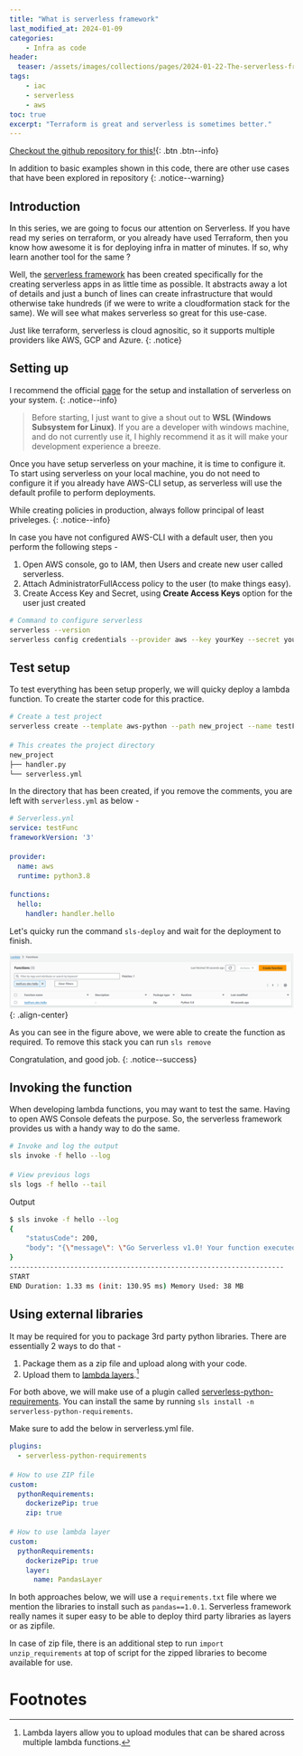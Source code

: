 ```yaml
---
title: "What is serverless framework"
last_modified_at: 2024-01-09
categories:
    - Infra as code
header: 
  teaser: /assets/images/collections/pages/2024-01-22-The-serverless-framework.png
tags:
    - iac
    - serverless
    - aws
toc: true
excerpt: "Terraform is great and serverless is sometimes better."
---
```


[Checkout the github repository for this!](https://github.com/k-pulkit/source-demo-serverless-framework/tree/main){: .btn .btn--info}

In addition to basic examples shown in this code, there are other use cases that have been explored in repository
{: .notice--warning}

## Introduction 
In this series, we are going to focus our attention on Serverless. If you have read my series on terraform, or you already have used Terraform, then you know how awesome it is for deploying infra in matter of minutes. If so, why learn another tool for the same ?

Well, the [serverless framework](https://www.serverless.com/) has been created specifically for the creating serverless apps in as little time as possible. It abstracts away a lot of details and just a bunch of lines can create infrastructure that would otherwise take hundreds (if we were to write a cloudformation stack for the same). We will see what makes serverless so great for this use-case.

Just like terraform, serverless is cloud agnositic, so it supports multiple providers like AWS, GCP and Azure.
{: .notice}

## Setting up
I recommend the official [page]((https://www.serverless.com/framework/docs/getting-started)) for the setup and installation of serverless on your system.
{: .notice--info}

> Before starting, I just want to give a shout out to __WSL (Windows Subsystem for Linux)__. If you are a developer with windows machine, and do not currently use it, I highly recommend it as it will make your development experience a breeze.

Once you have setup serverless on your machine, it is time to configure it.
To start using serverless on your local machine, you do not need to configure it if you already have AWS-CLI setup, as serverless will use the default profile to perform deployments.

While creating policies in production, always follow principal of least priveleges.
{: .notice--info}

In case you have not configured AWS-CLI with a default user, then you perform the following steps - 
1. Open AWS console, go to IAM, then Users and create new user called serverless. 
2. Attach AdministratorFullAccess policy to the user (to make things easy).
4. Create Access Key and Secret, using __Create Access Keys__ option for the user just created

~~~bash
# Command to configure serverless 
serverless --version
serverless config credentials --provider aws --key yourKey --secret yourSecret
~~~

## Test setup
To test everything has been setup properly, we will quicky deploy a lambda function.
To create the starter code for this practice.
~~~bash
# Create a test project
serverless create --template aws-python --path new_project --name testFunc

# This creates the project directory
new_project
├── handler.py
└── serverless.yml
~~~

In the directory that has been created, if you remove the comments, you are left with `serverless.yml` as below -
~~~yml
# Serverless.ynl
service: testFunc
frameworkVersion: '3'

provider:
  name: aws
  runtime: python3.8

functions:
  hello:
    handler: handler.hello
~~~

Let's quicky run the command `sls-deploy` and wait for the deployment to finish. 

![image-right](/assets/images/collections/serverless/sls-depl-1.png){: .align-center}

As you can see in the figure above, we were able to create the function as required. To remove this stack you can run `sls remove`

Congratulation, and good job.
{: .notice--success}

## Invoking the function
When developing lambda functions, you may want to test the same. Having to open AWS Console defeats the purpose. So, the serverless framework provides us with a handy way to do the same.
~~~bash
# Invoke and log the output
sls invoke -f hello --log

# View previous logs
sls logs -f hello --tail
~~~

Output 
~~~bash
$ sls invoke -f hello --log
{
    "statusCode": 200,
    "body": "{\"message\": \"Go Serverless v1.0! Your function executed successfully!\", \"input\": {}}"
}
--------------------------------------------------------------------
START
END Duration: 1.33 ms (init: 130.95 ms) Memory Used: 38 MB
~~~

## Using external libraries
It may be required for you to package 3rd party python libraries. There are essentially 2 ways to do that - 
1. Package them as a zip file and upload along with your code.
2. Upload them to [lambda layers](https://aws.amazon.com/blogs/compute/using-lambda-layers-to-simplify-your-development-process/).[^layers]

For both above, we will make use of a plugin called [serverless-python-requirements](https://github.com/serverless/serverless-python-requirements). You can install the same by running `sls install -n serverless-python-requirements`.

Make sure to add the below in serverless.yml file.
~~~yml
plugins:
  - serverless-python-requirements

# How to use ZIP file
custom:
  pythonRequirements:
    dockerizePip: true
    zip: true

# How to use lambda layer
custom:
  pythonRequirements:
    dockerizePip: true
    layer:
      name: PandasLayer
~~~

In both approaches below, we will use a `requirements.txt` file where we mention the libraries to install such as `pandas==1.0.1`.
Serverless framework really names it super easy to be able to deploy third party libraries as layers or as zipfile.

In case of zip file, there is an additional step to run `import unzip_requirements` at top of script for the zipped libraries to become available for use.

# Footnotes
[^layers]: Lambda layers allow you to upload modules that can be shared across multiple lambda functions.
[^2]: [AWS Subnets](https://registry.terraform.io/providers/-/aws/latest/docs/resources/subnet)
[^3]: [Understanding CIDR](https://www.youtube.com/results?search_query=understanding+CIDR+subnets+aws)

